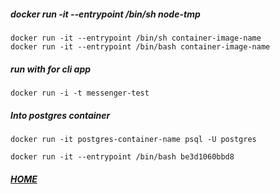 ##### docker run -it --entrypoint /bin/sh node-tmp
```shell script
docker run -it --entrypoint /bin/sh container-image-name
docker run -it --entrypoint /bin/bash container-image-name
```


##### run with for cli app
```shell script
docker run -i -t messenger-test
```

##### Into postgres container
```shell script
docker run -it postgres-container-name psql -U postgres

docker run -it --entrypoint /bin/bash be3d1060bbd8

```


##### [HOME](./../../../../../README.md)